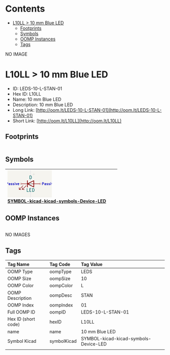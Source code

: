 



Contents
========

* [L10LL > 10 mm Blue LED](#l10ll--10-mm-blue-led)
	* [Footprints](#footprints)
	* [Symbols](#symbols)
	* [OOMP Instances](#oomp-instances)
	* [Tags](#tags)
  
NO IMAGE  
# L10LL > 10 mm Blue LED

- ID: LEDS-10-L-STAN-01
- Hex ID: L10LL
- Name: 10 mm Blue LED
- Description: 10 mm Blue LED
- Long Link: [http://oom.lt/LEDS-10-L-STAN-01](http://oom.lt/LEDS-10-L-STAN-01)
- Short Link: [http://oom.lt/L10LL](http://oom.lt/L10LL)

## Footprints
  

||||
| :--- | :--- | :--- |

## Symbols
  

|[![](https://raw.githubusercontent.com/oomlout/oomlout_OOMP_eda_V2/main/SYMBOL/kicad/kicad-symbols/Device/LED/image_140.png)<br>SYMBOL-kicad-kicad-symbols-Device-LED](https://github.com/oomlout/oomlout_OOMP_eda_V2/tree/main/SYMBOL/kicad/kicad-symbols/Device/LED/)|||
| :--- | :--- | :--- |

## OOMP Instances
  

||||
| :--- | :--- | :--- |
  
NO IMAGES  
## Tags
  

|Tag Name|Tag Code|Tag Value|
| :--- | :--- | :--- |
|OOMP Type|oompType|LEDS|
|OOMP Size|oompSize|10|
|OOMP Color|oompColor|L|
|OOMP Description|oompDesc|STAN|
|OOMP Index|oompIndex|01|
|Full OOMP ID|oompID|LEDS-10-L-STAN-01|
|Hex ID (short code)|hexID|L10LL|
|name|name|10 mm Blue LED|
|Symbol Kicad|symbolKicad|SYMBOL-kicad-kicad-symbols-Device-LED|
||||
